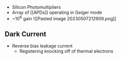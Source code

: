  - Silicon Photomultipliers
 - Array of [[APDs]] operating in Geiger mode
 - ~$10^6$ gain
 ![[Pasted image 20230507212909.png]]
## Dark Current
 - Reverse bias leakage current
	 - Registering knocking off of thermal electrons